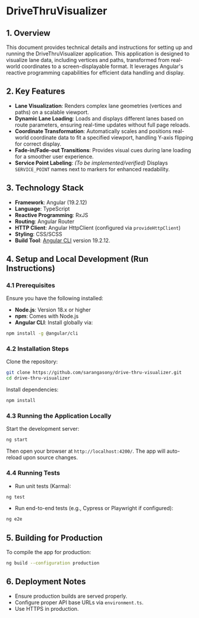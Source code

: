 # DriveThruVisualizer

## 1. Overview

This document provides technical details and instructions for setting up and running the DriveThruVisualizer application. This application is designed to visualize lane data, including vertices and paths, transformed from real-world coordinates to a screen-displayable format. It leverages Angular's reactive programming capabilities for efficient data handling and display.

## 2. Key Features

* **Lane Visualization**: Renders complex lane geometries (vertices and paths) on a scalable viewport.
* **Dynamic Lane Loading**: Loads and displays different lanes based on route parameters, ensuring real-time updates without full page reloads.
* **Coordinate Transformation**: Automatically scales and positions real-world coordinate data to fit a specified viewport, handling Y-axis flipping for correct display.
* **Fade-in/Fade-out Transitions**: Provides visual cues during lane loading for a smoother user experience.
* **Service Point Labeling**: *(To be implemented/verified)* Displays `SERVICE_POINT` names next to markers for enhanced readability.

## 3. Technology Stack

* **Framework**: Angular (19.2.12)
* **Language**: TypeScript
* **Reactive Programming**: RxJS
* **Routing**: Angular Router
* **HTTP Client**: Angular HttpClient (configured via `provideHttpClient`)
* **Styling**: CSS/SCSS
* **Build Tool**: [Angular CLI](https://github.com/angular/angular-cli) version 19.2.12.


## 4. Setup and Local Development (Run Instructions)

### 4.1 Prerequisites

Ensure you have the following installed:

* **Node.js**: Version 18.x or higher
* **npm**: Comes with Node.js
* **Angular CLI**: Install globally via:

```bash
npm install -g @angular/cli
```

### 4.2 Installation Steps

Clone the repository:

```bash
git clone https://github.com/sarangasony/drive-thru-visualizer.git
cd drive-thru-visualizer
```

Install dependencies:

```bash
npm install
```

### 4.3 Running the Application Locally

Start the development server:

```bash
ng start
```

Then open your browser at `http://localhost:4200/`. The app will auto-reload upon source changes.

### 4.4 Running Tests

* Run unit tests (Karma):

```bash
ng test
```

* Run end-to-end tests (e.g., Cypress or Playwright if configured):

```bash
ng e2e
```

## 5. Building for Production

To compile the app for production:

```bash
ng build --configuration production
```

## 6. Deployment Notes

* Ensure production builds are served properly.
* Configure proper API base URLs via `environment.ts`.
* Use HTTPS in production.

